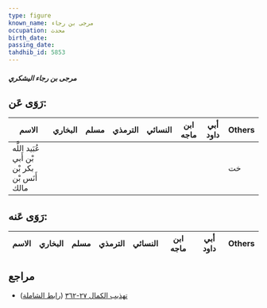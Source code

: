 ```yaml
---
type: figure
known_name: مرجى بن رجاء
occupation: محدث
birth_date:
passing_date:
tahdhib_id: 5853
---
```

##### مرجى بن رجاء اليشكري

## رَوَى عَن:
| الاسم                                         | البخاري | مسلم | الترمذي | النسائي | ابن ماجه | أبي داود | Others |
| --------------------------------------------- | ------- | ---- | ------- | ------- | -------- | -------- | ------ |
| عُبَيد اللَّه بْن أَبي بكر بْن أَنَس بْن مالك |         |      |         |         |          |          | خت     |
## رَوَى عَنه:
| الاسم | البخاري | مسلم | الترمذي | النسائي | ابن ماجه | أبي داود | Others |
| ----- | ------- | ---- | ------- | ------- | -------- | -------- | ------ |
## مراجع
- [تهذيب الكمال ٢٧-٣٦٢](obsidian://open?vault=Tahdhib-al-Kamal&file=Figures/٥٨٥٣-مرجى%20بن%20رجاء%20اليشكري) ([رابط الشاملة](https://shamela.ws/book/3722/14751))